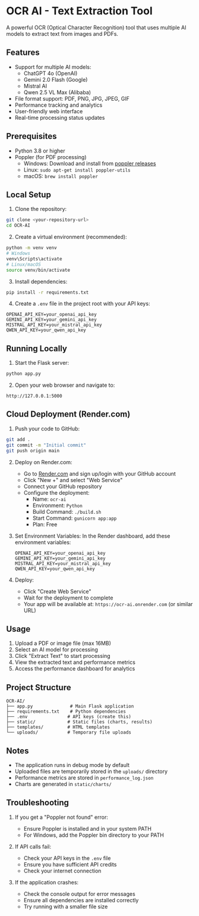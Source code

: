 # OCR AI - Text Extraction Tool

A powerful OCR (Optical Character Recognition) tool that uses multiple AI models to extract text from images and PDFs.

## Features

- Support for multiple AI models:
  - ChatGPT 4o (OpenAI)
  - Gemini 2.0 Flash (Google)
  - Mistral AI
  - Qwen 2.5 VL Max (Alibaba)
- File format support: PDF, PNG, JPG, JPEG, GIF
- Performance tracking and analytics
- User-friendly web interface
- Real-time processing status updates

## Prerequisites

- Python 3.8 or higher
- Poppler (for PDF processing)
  - Windows: Download and install from [poppler releases](http://blog.alivate.com.au/poppler-windows/)
  - Linux: `sudo apt-get install poppler-utils`
  - macOS: `brew install poppler`

## Local Setup

1. Clone the repository:
```bash
git clone <your-repository-url>
cd OCR-AI
```

2. Create a virtual environment (recommended):
```bash
python -m venv venv
# Windows
venv\Scripts\activate
# Linux/macOS
source venv/bin/activate
```

3. Install dependencies:
```bash
pip install -r requirements.txt
```

4. Create a `.env` file in the project root with your API keys:
```
OPENAI_API_KEY=your_openai_api_key
GEMINI_API_KEY=your_gemini_api_key
MISTRAL_API_KEY=your_mistral_api_key
QWEN_API_KEY=your_qwen_api_key
```

## Running Locally

1. Start the Flask server:
```bash
python app.py
```

2. Open your web browser and navigate to:
```
http://127.0.0.1:5000
```

## Cloud Deployment (Render.com)

1. Push your code to GitHub:
```bash
git add .
git commit -m "Initial commit"
git push origin main
```

2. Deploy on Render.com:
   - Go to [Render.com](https://render.com) and sign up/login with your GitHub account
   - Click "New +" and select "Web Service"
   - Connect your GitHub repository
   - Configure the deployment:
     - Name: `ocr-ai`
     - Environment: `Python`
     - Build Command: `./build.sh`
     - Start Command: `gunicorn app:app`
     - Plan: Free

3. Set Environment Variables:
   In the Render dashboard, add these environment variables:
   ```
   OPENAI_API_KEY=your_openai_api_key
   GEMINI_API_KEY=your_gemini_api_key
   MISTRAL_API_KEY=your_mistral_api_key
   QWEN_API_KEY=your_qwen_api_key
   ```

4. Deploy:
   - Click "Create Web Service"
   - Wait for the deployment to complete
   - Your app will be available at: `https://ocr-ai.onrender.com` (or similar URL)

## Usage

1. Upload a PDF or image file (max 16MB)
2. Select an AI model for processing
3. Click "Extract Text" to start processing
4. View the extracted text and performance metrics
5. Access the performance dashboard for analytics

## Project Structure

```
OCR-AI/
├── app.py              # Main Flask application
├── requirements.txt    # Python dependencies
├── .env               # API keys (create this)
├── static/            # Static files (charts, results)
├── templates/         # HTML templates
└── uploads/           # Temporary file uploads
```

## Notes

- The application runs in debug mode by default
- Uploaded files are temporarily stored in the `uploads/` directory
- Performance metrics are stored in `performance_log.json`
- Charts are generated in `static/charts/`

## Troubleshooting

1. If you get a "Poppler not found" error:
   - Ensure Poppler is installed and in your system PATH
   - For Windows, add the Poppler bin directory to your PATH

2. If API calls fail:
   - Check your API keys in the `.env` file
   - Ensure you have sufficient API credits
   - Check your internet connection

3. If the application crashes:
   - Check the console output for error messages
   - Ensure all dependencies are installed correctly
   - Try running with a smaller file size 